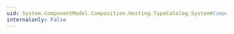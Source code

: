 ```yaml
---
uid: System.ComponentModel.Composition.Hosting.TypeCatalog.System#ComponentModel#Composition#Primitives#ICompositionElement#Origin
internalonly: False
---
```

